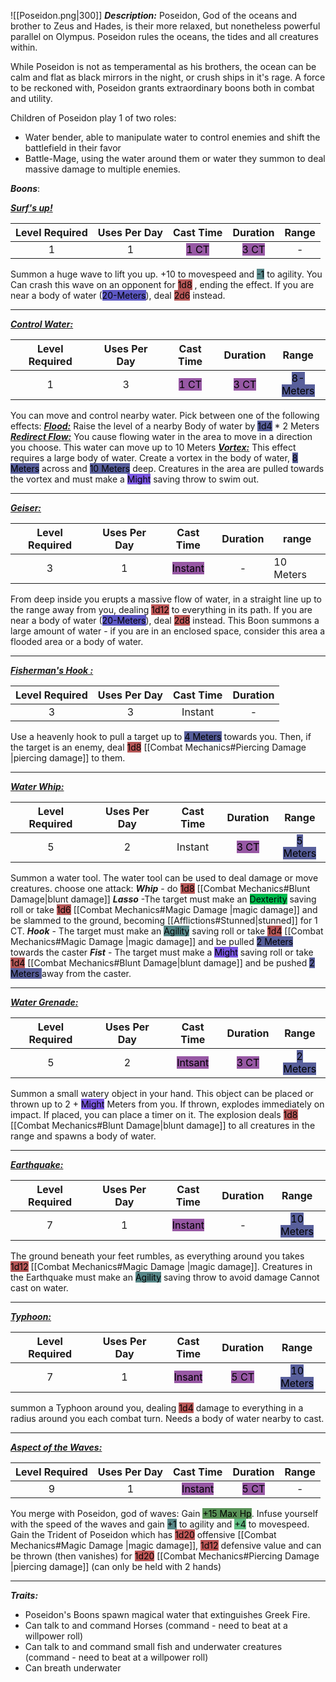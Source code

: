 ![[Poseidon.png|300]]
***Description:***
Poseidon, God of the oceans and brother to Zeus and Hades, is their more relaxed, but nonetheless powerful parallel on Olympus.
Poseidon rules the oceans, the tides and all creatures within.

While Poseidon is not as temperamental as his brothers, the ocean can be calm and flat as black mirrors in the night, or crush ships in it's rage.
A force to be reckoned with, Poseidon grants extraordinary boons both in combat and utility.

Children of Poseidon play 1 of two roles:
 - Water bender, able to manipulate water to control enemies and shift the battlefield in their favor
 - Battle-Mage, using the water around them or water they summon to deal massive damage to multiple enemies.

***Boons***:

<b><ins><i>Surf's up!</i></ins></b>

| Level Required | Uses Per Day | Cast Time | Duration | Range |
|:--------------:|:------------:|:---------:|:--------:| :--:|
|       1        |      1       |  <mark style="background: #620075A6;"> 1 CT</mark>    |   <mark style="background: #620075A6;">3 CT</mark>   | - |

Summon a huge wave to lift you up. +10 to movespeed and <mark style="background: #004A4CA6;"> -1</mark> to agility.
You Can crash this wave on an opponent for <mark style="background: #930000A6;">1d8</mark> , ending the effect. If you are near a body of water (<mark style="background: #0900A7A6;">20-Meters</mark>), deal <mark style="background: #930000A6;">2d6</mark> instead.

------------------
<b><ins><i>Control Water:</i></ins></b>

| Level Required | Uses Per Day | Cast Time | Duration | Range |
|:--------------:|:------------:|:---------:|:--------:| :---: |
|       1        |      3       |   <mark style="background: #620075A6;">1 CT</mark>    |   <mark style="background: #620075A6;">3 CT</mark>   | <mark style="background: #000B67A6;">8-Meters</mark> |

You can move and control nearby water.
Pick between one of the following effects:
<b><ins><i>Flood:</i></ins></b>
Raise the level of a nearby Body of water by <mark style="background: #000B67A6;">1d4</mark> * 2 Meters
<b><ins><i>Redirect Flow:</i></ins></b>
You cause flowing water in the area to move in a direction you choose.
This water can move up to 10 Meters
<b><ins><i>Vortex:</i></ins></b>
This effect requires a large body of water.
Create a vortex in the body of water, <mark style="background: #000B67A6;">8 Meters</mark> across and <mark style="background: #000B67A6;">10 Meters</mark> deep.
Creatures in the area are pulled towards the vortex and must make a <mark style="background: #3800D7A6;">Might</mark> saving throw to swim out.

------------------
<b><ins><i>Geiser:</i></ins></b>

| Level Required | Uses Per Day |                      Cast Time                      | Duration | range |
|:--------------:|:------------:|:---------------------------------------------------:|:--------:| ----- |
|       3        |      1       | <mark style="background: #620075A6;">Instant</mark> |    -     |    10 Meters   | 

From deep inside you erupts a massive flow of water, in a straight line up to the range away from you, dealing <mark style="background: #9E0000A6;">1d12</mark> to everything in its path. 
If you are near a body of water (<mark style="background: #0900A7A6;">20-Meters</mark>), deal <mark style="background: #9E0000A6;">2d8</mark> instead.
This Boon summons a large amount of water - if you are in an enclosed space, consider this area a flooded area or a body of water.

------------------
<b><ins><i>Fisherman's Hook :</i></ins></b>

| Level Required | Uses Per Day | Cast Time | Duration |
|:--------------:|:------------:|:---------:|:--------:|
|       3        |      3       |      Instant     |    -      |

Use a heavenly hook to pull a target up to <mark style="background: #000B67A6;">4 Meters</mark> towards you. 
Then, if the target is an enemy, deal <mark style="background: #930000A6;">1d8</mark> [[Combat Mechanics#Piercing Damage |piercing damage]] to them.

------------------
<b><ins><i>Water Whip:</i></ins></b>

| Level Required | Uses Per Day | Cast Time | Duration | Range |
|:--------------:|:------------:|:---------:|:--------:|:-----:|
|       5         |       2       |    Instant       |     <mark style="background: #620075A6;">3 CT </mark>    |   <mark style="background: #000B67A6;">5 Meters</mark>    |

Summon a water tool. The water tool can be used to deal damage or move creatures.
choose one attack:
***Whip*** - do <mark style="background: #930000A6;">1d8</mark> [[Combat Mechanics#Blunt Damage|blunt damage]]
***Lasso*** -The target must make an <mark style="background: #00BB4D;">Dexterity</mark> saving roll or take <mark style="background: #930000A6;">1d6</mark> [[Combat Mechanics#Magic Damage |magic damage]] and be slammed to the ground, becoming [[Afflictions#Stunned|stunned]] for 1 CT.
***Hook*** - The target must make an <mark style="background: #004A4CA6;">Agility</mark> saving roll or take <mark style="background: #930000A6;">1d4</mark> [[Combat Mechanics#Magic Damage |magic damage]] and be pulled <mark style="background: #000B67A6;">2 Meters</mark> towards the caster
***Fist*** - The target must make a <mark style="background: #3800D7A6;">Might</mark> saving roll or take <mark style="background: #930000A6;">1d4</mark> [[Combat Mechanics#Blunt Damage|blunt damage]] and be pushed <mark style="background: #000B67A6;">2 Meters </mark> away from the caster.


-----------------
<b><ins><i>Water Grenade:</i></ins></b>

| Level Required | Uses Per Day | Cast Time | Duration |   Range   |
|:--------------:|:------------:|:---------:|:--------:|:---------:|
|       5        |      2       |  <mark style="background: #620075A6;">Intsant</mark>   |    <mark style="background: #620075A6;">3 CT</mark>     | <mark style="background: #000B67A6;">2 Meters </mark>| 

Summon a small watery object in your hand.
This object can be placed or thrown up to 2 + <mark style="background: #3800D7A6;">Might</mark> Meters from you.
If thrown, explodes immediately on impact.
If placed, you can place a timer on it.
The explosion deals <mark style="background: #930000A6;">1d8</mark> [[Combat Mechanics#Blunt Damage|blunt damage]] to all creatures in the range and spawns a body of water.

------------------
<b><ins><i>Earthquake:</i></ins></b>

| Level Required | Uses Per Day | Cast Time | Duration | Range |
|:--------------:|:------------:|:---------:|:--------:|:-----:|
|       7         |      1        |     <mark style="background: #620075A6;">Instant</mark>      |    -      | <mark style="background: #000B67A6;">10 Meters</mark>       |

The ground beneath your feet rumbles, as everything around you takes <mark style="background: #930000A6;">1d12</mark> [[Combat Mechanics#Magic Damage |magic damage]]. Creatures in the Earthquake must make an <mark style="background: #004A4CA6;">Agility</mark> saving throw to avoid damage
Cannot cast on water.

------------------
<b><ins><i>Typhoon:</i></ins></b>

| Level Required | Uses Per Day | Cast Time | Duration | Range |
|:--------------:|:------------:|:---------:|:--------:|:-----:|
|       7        |      1       |  <mark style="background: #620075A6;">Insant</mark>   |     <mark style="background: #620075A6;">5 CT</mark>     |   <mark style="background: #000B67A6;">10 Meters</mark>    |

summon a Typhoon around you, dealing <mark style="background: #930000A6;">1d4</mark> damage to everything in a radius around you each combat turn. Needs a body of water nearby to cast.

------------------
<b><ins><i>Aspect of the Waves:</i></ins></b>

| Level Required | Uses Per Day | Cast Time | Duration | Range |
|:--------------:|:------------:|:---------:|:--------:|:-----:|
|       9       |      1       |  <mark style="background: #620075A6;">Instant</mark>  |   <mark style="background: #620075A6;">5 CT</mark>   |   -   | 

You merge with Poseidon, god of waves: 
Gain <mark style="background: #045B00A6;">+15 Max Hp</mark>. Infuse yourself with the speed of the waves and gain <mark style="background: #004A4CA6;">+1</mark> to agility and <mark style="background: #60BB81;">+4</mark> to movespeed. Gain the Trident of Poseidon which has <mark style="background: #9E0000A6;">1d20</mark> offensive [[Combat Mechanics#Magic Damage |magic damage]], <mark style="background: #9E0000A6;">1d12</mark> defensive value and can be thrown (then vanishes) for <mark style="background: #9E0000A6;">1d20</mark> [[Combat Mechanics#Piercing Damage |piercing damage]]
(can only be held with 2 hands)

------------------

***Traits:***
- Poseidon's Boons spawn magical water that extinguishes Greek Fire. 
- Can talk to and command Horses (command - need to beat at a willpower roll)
- Can talk to and command small fish and underwater creatures  (command - need to beat at a willpower roll)
- Can breath underwater




